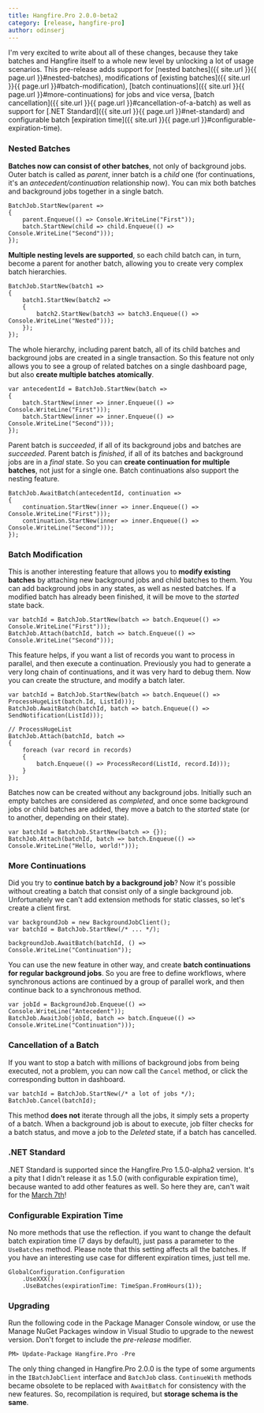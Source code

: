 ```yaml
---
title: Hangfire.Pro 2.0.0-beta2
category: [release, hangfire-pro]
author: odinserj
---
```


I'm very excited to write about all of these changes, because they take batches and Hangfire itself to a whole new level by unlocking a lot of usage scenarios. This pre-release adds support for [nested batches]({{ site.url }}{{ page.url }}#nested-batches), modifications of [existing batches]({{ site.url }}{{ page.url }}#batch-modification), [batch continuations]({{ site.url }}{{ page.url }}#more-continuations) for jobs and vice versa, [batch cancellation]({{ site.url }}{{ page.url }}#cancellation-of-a-batch) as well as support for [.NET Standard]({{ site.url }}{{ page.url }}#net-standard) and configurable batch [expiration time]({{ site.url }}{{ page.url }}#configurable-expiration-time).

### Nested Batches

**Batches now can consist of other batches**, not only of background jobs. Outer batch is called as *parent*, inner batch is a *child* one (for continuations, it's an *antecedent/continuation* relationship now). You can mix both batches and background jobs together in a single batch.

<pre><code><span class="type">BatchJob</span>.StartNew(parent =>
{
    parent.Enqueue(() => <span class="type">Console</span>.WriteLine(<span class="string">"First"</span>));
    batch.StartNew(child => child.Enqueue(() => <span class="type">Console</span>.WriteLine(<span class="string">"Second"</span>)));
});</code></pre>

**Multiple nesting levels are supported**, so each child batch can, in turn, become a parent for another batch, allowing you to create very complex batch hierarchies.

<pre><code><span class="type">BatchJob</span>.StartNew(batch1 =>
{
    batch1.StartNew(batch2 =>
    {
        batch2.StartNew(batch3 => batch3.Enqueue(() => <span class="type">Console</span>.WriteLine(<span class="string">"Nested"</span>)));
    });
});</code></pre>

The whole hierarchy, including parent batch, all of its child batches and background jobs are created in a single transaction. So this feature not only allows you to see a group of related batches on a single dashboard page, but also **create multiple batches atomically**.

<pre><code><span class="keywd">var</span> antecedentId = <span class="type">BatchJob</span>.StartNew(batch =>
{
    batch.StartNew(inner => inner.Enqueue(() => <span class="type">Console</span>.WriteLine(<span class="string">"First"</span>)));
    batch.StartNew(inner => inner.Enqueue(() => <span class="type">Console</span>.WriteLine(<span class="string">"Second"</span>)));
});</code></pre>

Parent batch is *succeeded*, if all of its background jobs and batches are *succeeded*. Parent batch is *finished*, if all of its batches and background jobs are in a *final* state. So you can **create continuation for multiple batches**, not just for a single one. Batch continuations also support the nesting feature.

<pre><code><span class="type">BatchJob</span>.AwaitBatch(antecedentId, continuation =>
{
    continuation.StartNew(inner => inner.Enqueue(() => <span class="type">Console</span>.WriteLine(<span class="string">"First"</span>)));
    continuation.StartNew(inner => inner.Enqueue(() => <span class="type">Console</span>.WriteLine(<span class="string">"Second"</span>)));
});</code></pre>

### Batch Modification

This is another interesting feature that allows you to **modify existing batches** by attaching new background jobs and child batches to them. You can add background jobs in any states, as well as nested batches. If a modified batch has already been finished, it will be move to the *started* state back.

<pre><code><span class="keywd">var</span> batchId = <span class="type">BatchJob</span>.StartNew(batch => batch.Enqueue(() => <span class="type">Console</span>.WriteLine(<span class="string">"First"</span>)));
<span class="type">BatchJob</span>.Attach(batchId, batch => batch.Enqueue(() => <span class="type">Console</span>.WriteLine(<span class="string">"Second"</span>)));</code></pre>

This feature helps, if you want a list of records you want to process in parallel, and then execute a continuation. Previously you had to generate a very long chain of continuations, and it was very hard to debug them. Now you can create the structure, and modify a batch later.

<pre><code><span class="keywd">var</span> batchId = <span class="type">BatchJob</span>.StartNew(batch => batch.Enqueue(() => ProcessHugeList(batch.Id, ListId)));
<span class="type">BatchJob</span>.AwaitBatch(batchId, batch => batch.Enqueue(() => SendNotification(ListId)));</code></pre>

<pre><code><span class="comm">// ProcessHugeList</span>
<span class="type">BatchJob</span>.Attach(batchId, batch => 
{
    <span class="keywd">foreach</span> (<span class="keywd">var</span> record <span class="keywd">in</span> records)
    {
        batch.Enqueue(() => ProcessRecord(ListId, record.Id)));
    }
});</code></pre>

Batches now can be created without any background jobs. Initially such an empty batches are considered as *completed*, and once some background jobs or child batches are added, they move a batch to the *started* state (or to another, depending on their state).

<pre><code><span class="keywd">var</span> batchId = <span class="type">BatchJob</span>.StartNew(batch => {});
<span class="type">BatchJob</span>.Attach(batchId, batch => batch.Enqueue(() => <span class="type">Console</span>.WriteLine(<span class="string">"Hello, world!"</span>)));</code></pre>

### More Continuations

Did you try to **continue batch by a background job**? Now it's possible without creating a batch that consist only of a single background job. Unfortunately we can't add extension methods for static classes, so let's create a client first.

<pre><code><span class="keywd">var</span> backgroundJob = <span class="keywd">new</span> <span class="type">BackgroundJobClient</span>();
<span class="keywd">var</span> batchId = <span class="type">BatchJob</span>.StartNew(<span class="comm">/* ... */</span>);

backgroundJob.AwaitBatch(batchId, () => <span class="type">Console</span>.WriteLine(<span class="string">"Continuation"</span>));</code></pre>

You can use the new feature in other way, and create **batch continuations for regular background jobs**. So you are free to define workflows, where synchronous actions are continued by a group of parallel work, and then continue back to a synchronous method.

<pre><code><span class="keywd">var</span> jobId = <span class="type">BackgroundJob</span>.Enqueue(() => <span class="type">Console</span>.WriteLine(<span class="string">"Antecedent"</span>));
<span class="type">BatchJob</span>.AwaitJob(jobId, batch => batch.Enqueue(() => <span class="type">Console</span>.WriteLine(<span class="string">"Continuation"</span>)));</code></pre>

### Cancellation of a Batch

If you want to stop a batch with millions of background jobs from being executed, not a problem, you can now call the `Cancel` method, or click the corresponding button in dashboard. 

<pre><code><span class="keywd">var</span> batchId = <span class="type">BatchJob</span>.StartNew(<span class="comm">/* a lot of jobs */</span>);
<span class="type">BatchJob</span>.Cancel(batchId);</code></pre>

This method **does not** iterate through all the jobs, it simply sets a property of a batch. When a background job is about to execute, job filter checks for a batch status, and move a job to the *Deleted* state, if a batch has cancelled.

### .NET Standard

.NET Standard is supported since the Hangfire.Pro 1.5.0-alpha2 version. It's a pity that I didn't release it as 1.5.0 (with configurable expiration time), because wanted to add other features as well. So here they are, can't wait for the [March 7th](https://launch.visualstudio.com/)!

### Configurable Expiration Time

No more methods that use the reflection. if you want to change the default batch expiration time (7 days by default), just pass a parameter to the `UseBatches` method. Please note that this setting affects all the batches. If you have an interesting use case for different expiration times, just tell me.

<pre><code><span class="type">GlobalConfiguration</span>.Configuration
    .UseXXX()
    .UseBatches(<span class="comm">expirationTime:</span> <span class="type">TimeSpan</span>.FromHours(1));</code></pre>

### Upgrading

Run the following code in the Package Manager Console window, or use the Manage NuGet Packages window in Visual Studio to upgrade to the newest version. Don't forget to include the *pre-release* modifier.

<pre><code>PM> Update-Package Hangfire.Pro -Pre</code></pre>

The only thing changed in Hangfire.Pro 2.0.0 is the type of some arguments in the `IBatchJobClient` interface and `BatchJob` class. `ContinueWith` methods became obsolete to be replaced with `AwaitBatch` for consistency with the new features. So, recompilation is required, but **storage schema is the same**.

